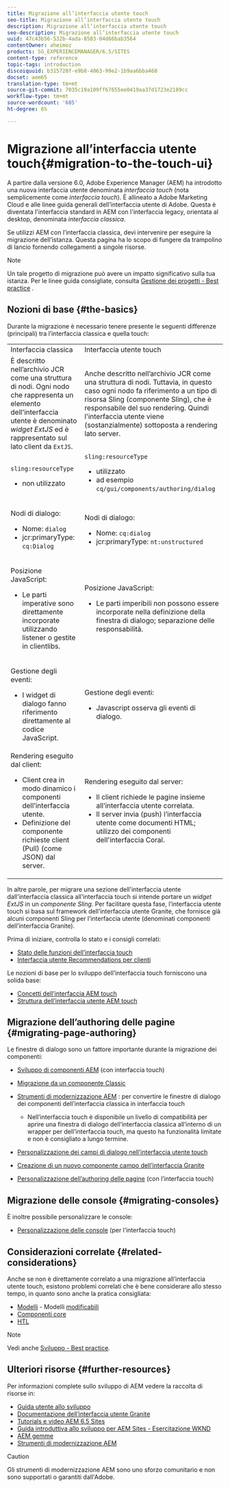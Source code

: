 ```yaml
---
title: Migrazione all’interfaccia utente touch
seo-title: Migrazione all’interfaccia utente touch
description: Migrazione all’interfaccia utente touch
seo-description: Migrazione all’interfaccia utente touch
uuid: 47c43b56-532b-4ada-8503-04d66bab3564
contentOwner: aheimoz
products: SG_EXPERIENCEMANAGER/6.5/SITES
content-type: reference
topic-tags: introduction
discoiquuid: b315720f-e9b8-4063-99e2-1b9aa6bba460
docset: aem65
translation-type: tm+mt
source-git-commit: 7035c19a109ff67655ee0419aa37d1723e2189cc
workflow-type: tm+mt
source-wordcount: '685'
ht-degree: 6%

---
```



# Migrazione all’interfaccia utente touch{#migration-to-the-touch-ui}

A partire dalla versione 6.0, Adobe Experience Manager (AEM) ha introdotto una nuova interfaccia utente denominata *interfaccia touch* (nota semplicemente come *interfaccia touch*). È allineato a Adobe Marketing Cloud e alle linee guida generali dell’interfaccia utente di Adobe. Questa è diventata l&#39;interfaccia standard in AEM con l&#39;interfaccia legacy, orientata al desktop, denominata *interfaccia classica*.

Se utilizzi AEM con l’interfaccia classica, devi intervenire per eseguire la migrazione dell’istanza. Questa pagina ha lo scopo di fungere da trampolino di lancio fornendo collegamenti a singole risorse.

>[!NOTE]
>
>Un tale progetto di migrazione può avere un impatto significativo sulla tua istanza. Per le linee guida consigliate, consulta [Gestione dei progetti - Best practice](/help/managing/best-practices.md) .

## Nozioni di base {#the-basics}

Durante la migrazione è necessario tenere presente le seguenti differenze (principali) tra l’interfaccia classica e quella touch:

<table>
 <tbody>
  <tr>
   <td>Interfaccia classica</td>
   <td>Interfaccia utente touch</td>
  </tr>
  <tr>
   <td>È descritto nell’archivio JCR come una struttura di nodi. Ogni nodo che rappresenta un elemento dell'interfaccia utente è denominato <em>widget ExtJS</em> ed è rappresentato sul lato client da <code>ExtJS</code>.</td>
   <td>Anche descritto nell’archivio JCR come una struttura di nodi. Tuttavia, in questo caso ogni nodo fa riferimento a un tipo di risorsa Sling (componente Sling), che è responsabile del suo rendering. Quindi l'interfaccia utente viene (sostanzialmente) sottoposta a rendering lato server.</td>
  </tr>
  <tr>
   <td><p><code>sling:resourceType</code></p>
    <ul>
     <li>non utilizzato</li>
    </ul> </td>
   <td><code>sling:resourceType</code>
    <ul>
     <li>utilizzato</li>
     <li>ad esempio<br /> <code>cq/gui/components/authoring/dialog</code><br /> </li>
    </ul> </td>
  </tr>
  <tr>
   <td><p>Nodi di dialogo:</p>
    <ul>
     <li>Nome: <code>dialog</code></li>
     <li>jcr:primaryType: <code>cq:Dialog</code></li>
    </ul> </td>
   <td><p>Nodi di dialogo:</p>
    <ul>
     <li>Nome: <code>cq:dialog</code></li>
     <li>jcr:primaryType: <code>nt:unstructured</code></li>
    </ul> </td>
  </tr>
  <tr>
   <td><p>Posizione JavaScript:</p>
    <ul>
     <li>Le parti imperative sono direttamente incorporate utilizzando listener o gestite in clientlibs.</li>
    </ul> </td>
   <td><p>Posizione JavaScript:</p>
    <ul>
     <li>Le parti imperibili non possono essere incorporate nella definizione della finestra di dialogo; separazione delle responsabilità.</li>
    </ul> </td>
  </tr>
  <tr>
   <td><p>Gestione degli eventi:</p>
    <ul>
     <li>I widget di dialogo fanno riferimento direttamente al codice JavaScript.</li>
    </ul> </td>
   <td><p>Gestione degli eventi:</p>
    <ul>
     <li>Javascript osserva gli eventi di dialogo.</li>
    </ul> </td>
  </tr>
  <tr>
   <td>Rendering eseguito dal client:
    <ul>
     <li>Client crea in modo dinamico i componenti dell’interfaccia utente.</li>
     <li>Definizione del componente richieste client (Pull) (come JSON) dal server.</li>
    </ul> </td>
   <td>Rendering eseguito dal server:
    <ul>
     <li>Il client richiede le pagine insieme all’interfaccia utente correlata.</li>
     <li>Il server invia (push) l’interfaccia utente come documenti HTML; utilizzo dei componenti dell'interfaccia Coral.<br /> </li>
    </ul> </td>
  </tr>
 </tbody>
</table>

In altre parole, per migrare una sezione dell&#39;interfaccia utente dall&#39;interfaccia classica all&#39;interfaccia touch si intende portare un *widget ExtJS* in un *componente Sling*. Per facilitare questa fase, l’interfaccia utente touch si basa sul framework dell’interfaccia utente Granite, che fornisce già alcuni componenti Sling per l’interfaccia utente (denominati componenti dell’interfaccia Granite).

Prima di iniziare, controlla lo stato e i consigli correlati:

* [Stato delle funzioni dell’interfaccia touch](/help/release-notes/touch-ui-features-status.md)
* [Interfaccia utente Recommendations per clienti](/help/sites-deploying/ui-recommendations.md)

Le nozioni di base per lo sviluppo dell’interfaccia touch forniscono una solida base:

* [Concetti dell’interfaccia AEM touch](/help/sites-developing/touch-ui-concepts.md)
* [Struttura dell’interfaccia utente AEM touch](/help/sites-developing/touch-ui-structure.md)

## Migrazione dell’authoring delle pagine {#migrating-page-authoring}

Le finestre di dialogo sono un fattore importante durante la migrazione dei componenti:

* [Sviluppo di componenti AEM](/help/sites-developing/developing-components.md)  (con interfaccia touch)
* [Migrazione da un componente Classic](/help/sites-developing/developing-components.md#migrating-from-a-classic-component)
* [Strumenti di modernizzazione AEM](/help/sites-developing/modernization-tools.md) : per convertire le finestre di dialogo dei componenti dell’interfaccia classica in interfaccia touch

   * Nell’interfaccia touch è disponibile un livello di compatibilità per aprire una finestra di dialogo dell’interfaccia classica all’interno di un wrapper per dell’interfaccia touch, ma questo ha funzionalità limitate e non è consigliato a lungo termine.

* [Personalizzazione dei campi di dialogo nell’interfaccia utente touch](https://helpx.adobe.com/experience-manager/kt/eseminars/gems/aem-customizing-dialog-fields-in-touch-ui.html)
* [Creazione di un nuovo componente campo dell’interfaccia Granite](/help/sites-developing/granite-ui-component.md)
* [Personalizzazione dell’authoring delle pagine](/help/sites-developing/customizing-page-authoring-touch.md)  (con l’interfaccia touch)

## Migrazione delle console {#migrating-consoles}

È inoltre possibile personalizzare le console:

* [Personalizzazione delle console](/help/sites-developing/customizing-consoles-touch.md)  (per l’interfaccia touch)

## Considerazioni correlate {#related-considerations}

Anche se non è direttamente correlato a una migrazione all’interfaccia utente touch, esistono problemi correlati che è bene considerare allo stesso tempo, in quanto sono anche la pratica consigliata:

* [Modelli](/help/sites-developing/templates.md)  - Modelli  [modificabili](/help/sites-developing/page-templates-editable.md)
* [Componenti core](https://docs.adobe.com/content/help/it/experience-manager-core-components/using/introduction.html)
* [HTL](https://docs.adobe.com/content/help/it-IT/experience-manager-htl/using/overview.html)

>[!NOTE]
>
>Vedi anche [Sviluppo - Best practice](/help/sites-developing/best-practices.md).

## Ulteriori risorse {#further-resources}

Per informazioni complete sullo sviluppo di AEM vedere la raccolta di risorse in:

* [Guida utente allo sviluppo](/help/sites-developing/home.md)
* [Documentazione dell’interfaccia utente Granite](https://helpx.adobe.com/experience-manager/6-5/sites/developing/using/reference-materials/granite-ui/api/jcr_root/libs/granite/ui/index.html)
* [Tutorials e video AEM 6.5 Sites](https://docs.adobe.com/content/help/en/experience-manager-learn/sites/overview.html)
* [Guida introduttiva allo sviluppo per AEM Sites - Esercitazione WKND](/help/sites-developing/getting-started.md)
* [AEM gemme](https://helpx.adobe.com/experience-manager/kt/eseminars/gems/aem-index.html)
* [Strumenti di modernizzazione AEM](https://opensource.adobe.com/aem-modernize-tools/)

>[!CAUTION]
>
>Gli strumenti di modernizzazione AEM sono uno sforzo comunitario e non sono supportati o garantiti dall&#39;Adobe.

